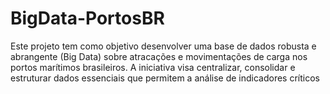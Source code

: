 # BigData-PortosBR
Este projeto tem como objetivo desenvolver uma base de dados robusta e abrangente (Big Data) sobre atracações e movimentações de carga nos portos marítimos brasileiros. A iniciativa visa centralizar, consolidar e estruturar dados essenciais que permitem a análise de indicadores críticos
